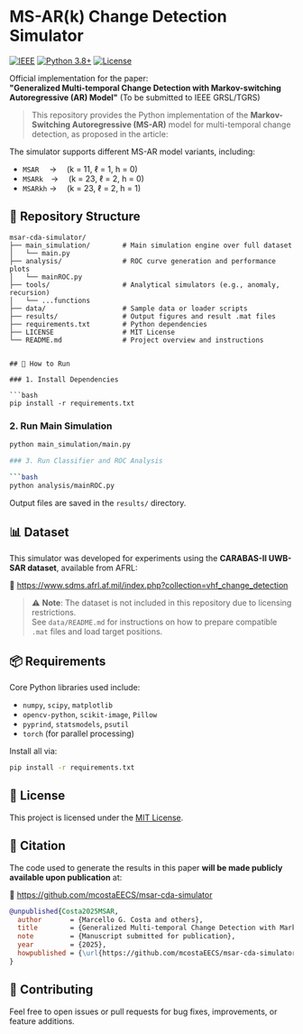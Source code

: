 # MS-AR(k) Change Detection Simulator

[![IEEE](https://img.shields.io/badge/IEEE-GRSL-8A2BE2)](https://ieeexplore.ieee.org/document/XXXXXXX)
[![Python 3.8+](https://img.shields.io/badge/Python-3.8%2B-blue)](https://python.org)
[![License](https://img.shields.io/badge/License-BSD--3--Clause-green)](LICENSE)

Official implementation for the paper:  
**"Generalized Multi-temporal Change Detection with Markov-switching Autoregressive (AR) Model"** (To be submitted to IEEE GRSL/TGRS)

> This repository provides the Python implementation of the **Markov-Switching Autoregressive (MS-AR)** model for multi-temporal change detection, as proposed in the article:

The simulator supports different MS-AR model variants, including:
- `MSAR`  →  (k = 11, ℓ = 1, h = 0)  
- `MSARk` →  (k = 23, ℓ = 2, h = 0)  
- `MSARkh` →  (k = 23, ℓ = 2, h = 1)


## 📁 Repository Structure

```
msar-cda-simulator/
├── main_simulation/        # Main simulation engine over full dataset
│   └── main.py
├── analysis/               # ROC curve generation and performance plots
│   └── mainROC.py
├── tools/                  # Analytical simulators (e.g., anomaly, recursion)
│   └── ...functions
├── data/                   # Sample data or loader scripts
├── results/                # Output figures and result .mat files
├── requirements.txt        # Python dependencies
├── LICENSE                 # MIT License
└── README.md               # Project overview and instructions


## 🚀 How to Run

### 1. Install Dependencies

```bash
pip install -r requirements.txt
```

### 2. Run Main Simulation

```bash
python main_simulation/main.py

### 3. Run Classifier and ROC Analysis

```bash
python analysis/mainROC.py
```

Output files are saved in the `results/` directory.


## 📊 Dataset

This simulator was developed for experiments using the **CARABAS-II UWB-SAR dataset**, available from AFRL:

🔗 https://www.sdms.afrl.af.mil/index.php?collection=vhf_change_detection

> ⚠️ **Note**: The dataset is not included in this repository due to licensing restrictions.  
> See `data/README.md` for instructions on how to prepare compatible `.mat` files and load target positions.


## 📦 Requirements

Core Python libraries used include:

- `numpy`, `scipy`, `matplotlib`
- `opencv-python`, `scikit-image`, `Pillow`
- `pyprind`, `statsmodels`, `psutil`
- `torch` (for parallel processing)

Install all via:

```bash
pip install -r requirements.txt
```

## 📜 License

This project is licensed under the [MIT License](LICENSE).


## 📌 Citation

The code used to generate the results in this paper **will be made publicly available upon publication** at:

🔗 https://github.com/mcostaEECS/msar-cda-simulator

```bibtex
@unpublished{Costa2025MSAR,
  author       = {Marcello G. Costa and others},
  title        = {Generalized Multi-temporal Change Detection with Markov-switching Autoregressive (AR) Model},
  note         = {Manuscript submitted for publication},
  year         = {2025},
  howpublished = {\url{https://github.com/mcostaEECS/msar-cda-simulator}}
}
```

## 🤝 Contributing

Feel free to open issues or pull requests for bug fixes, improvements, or feature additions.
